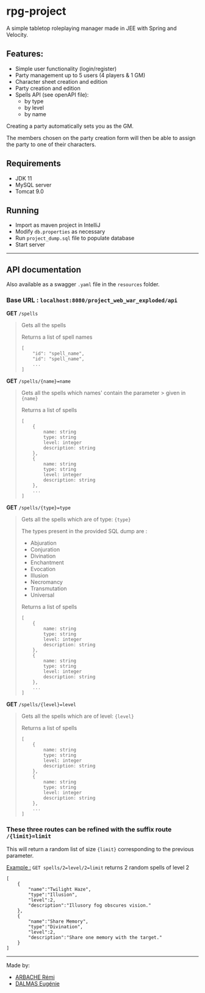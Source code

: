 # rpg-project
A simple tabletop roleplaying manager made in JEE with Spring and Velocity.

## Features: 
- Simple user functionality (login/register)
- Party management up to 5 users (4 players & 1 GM)
- Character sheet creation and edition
- Party creation and edition
- Spells API (see openAPI file):
  - by type
  - by level
  - by name 

Creating a party automatically sets you as the GM.

The members chosen on the party creation form will then be able to assign the party to one of their characters.

## Requirements
- JDK 11
- MySQL server
- Tomcat 9.0

## Running
- Import as maven project in IntelliJ
- Modify `db.properties` as necessary
- Run `project_dump.sql` file to populate database
- Start server
---
## API documentation

Also available as a swagger `.yaml` file in the `resources` folder.

### Base URL : `localhost:8080/project_web_war_exploded/api`

**GET** `/spells` 

> Gets all the spells 
> 
> Returns a list of spell names
> ```
> [
>     "id": "spell_name",
>     "id": "spell_name",
>     ...
> ]
> ```

**GET** `/spells/{name}=name` 

> Gets all the spells which names' contain the parameter > given in `{name}`
> 
> Returns a list of spells
> ```
> [
>     {
>         name: string
>         type: string
>         level: integer
>         description: string
>     },
>     {
>         name: string
>         type: string
>         level: integer
>         description: string
>     },
>     ...
> ]
> ```

**GET** `/spells/{type}=type` 

> Gets all the spells which are of type: `{type}`
>
> The types present in the provided SQL dump are : 
> - Abjuration
> - Conjuration
> - Divination
> - Enchantment
> - Evocation
> - Illusion
> - Necromancy
> - Transmutation
> - Universal
> 
> Returns a list of spells
> ```
> [
>     {
>         name: string
>         type: string
>         level: integer
>         description: string
>     },
>     {
>         name: string
>         type: string
>         level: integer
>         description: string
>     },
>     ...
> ] 
> ```

**GET** `/spells/{level}=level` 

> Gets all the spells which are of level: `{level}`
> 
> Returns a list of spells
> ```
> [
>     {
>         name: string
>         type: string
>         level: integer
>         description: string
>     },
>     {
>         name: string
>         type: string
>         level: integer
>         description: string
>     },
>     ...
> ]
> ```

### These three routes can be refined with the suffix route `/{limit}=limit`

This will return a random list of size `{limit}` corresponding to the previous parameter.

<u>Example :</u>
`GET spells/2=level/2=limit` returns 2 random spells of level 2 
```
[
    {
        "name":"Twilight Haze",
        "type":"Illusion",
        "level":2,
        "description":"Illusory fog obscures vision."
    },
    {
        "name":"Share Memory",
        "type":"Divination",
        "level":2,
        "description":"Share one memory with the target."
    }
]
```


---
Made by:
- [ARBACHE Rémi](https://github.com/RemiArbache) 
- [DALMAS Eugénie](https://github.com/Proton013)